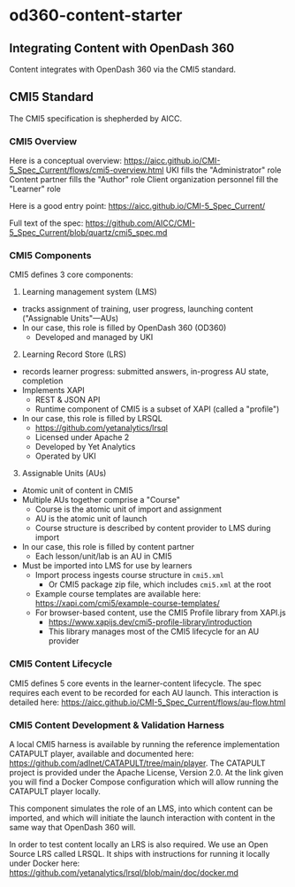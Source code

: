 # od360-content-starter

## Integrating Content with OpenDash 360

Content integrates with OpenDash 360 via the CMI5 standard.

## CMI5 Standard

The CMI5 specification is shepherded by AICC.

### CMI5 Overview

Here is a conceptual overview: https://aicc.github.io/CMI-5_Spec_Current/flows/cmi5-overview.html
UKI fills the "Administrator" role
Content partner fills the "Author" role
Client organization personnel fill the "Learner" role

Here is a good entry point: https://aicc.github.io/CMI-5_Spec_Current/

Full text of the spec: https://github.com/AICC/CMI-5_Spec_Current/blob/quartz/cmi5_spec.md

### CMI5 Components

CMI5 defines 3 core components:

1. Learning management system (LMS)
  * tracks assignment of training, user progress, launching content ("Assignable Units"—AUs)
  * In our case, this role is filled by OpenDash 360 (OD360)
    * Developed and managed by UKI
2. Learning Record Store (LRS)
  * records learner progress: submitted answers, in-progress AU state, completion
  * Implements XAPI
    * REST & JSON API
    * Runtime component of CMI5 is a subset of XAPI (called a "profile")
  * In our case, this role is filled by LRSQL
    * https://github.com/yetanalytics/lrsql
    * Licensed under Apache 2
    * Developed by Yet Analytics
    * Operated by UKI
3. Assignable Units (AUs)
  * Atomic unit of content in CMI5
  * Multiple AUs together comprise a "Course"
    * Course is the atomic unit of import and assignment
    * AU is the atomic unit of launch
    * Course structure is described by content provider to LMS during import
  * In our case, this role is filled by content partner
    * Each lesson/unit/lab is an AU in CMI5
  * Must be imported into LMS for use by learners
    * Import process ingests course structure in `cmi5.xml`
      * Or CMI5 package zip file, which includes `cmi5.xml` at the root
    * Example course templates are available here: https://xapi.com/cmi5/example-course-templates/
    * For browser-based content, use the CMI5 Profile library from XAPI.js
      * https://www.xapijs.dev/cmi5-profile-library/introduction
      * This library manages most of the CMI5 lifecycle for an AU provider

### CMI5 Content Lifecycle

CMI5 defines 5 core events in the learner-content lifecycle. The spec requires each event to be recorded for each AU launch. This interaction is detailed here: https://aicc.github.io/CMI-5_Spec_Current/flows/au-flow.html

### CMI5 Content Development & Validation Harness

A local CMI5 harness is available by running the reference implementation CATAPULT player, available and documented here: https://github.com/adlnet/CATAPULT/tree/main/player. The CATAPULT project is provided under the Apache License, Version 2.0. At the link given you will find a Docker Compose configuration which will allow running the CATAPULT player locally.

This component simulates the role of an LMS, into which content can be imported, and which will initiate the launch interaction with content in the same way that OpenDash 360 will.

In order to test content locally an LRS is also required. We use an Open Source LRS called LRSQL. It ships with instructions for running it locally under Docker here: https://github.com/yetanalytics/lrsql/blob/main/doc/docker.md
